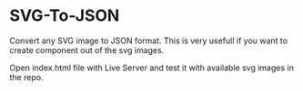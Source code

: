 # SVG-To-JSON
Convert any SVG image to JSON format. This is very usefull if you want to create component out of the svg images.

Open index.html file with Live Server and test it with available svg images in the repo.